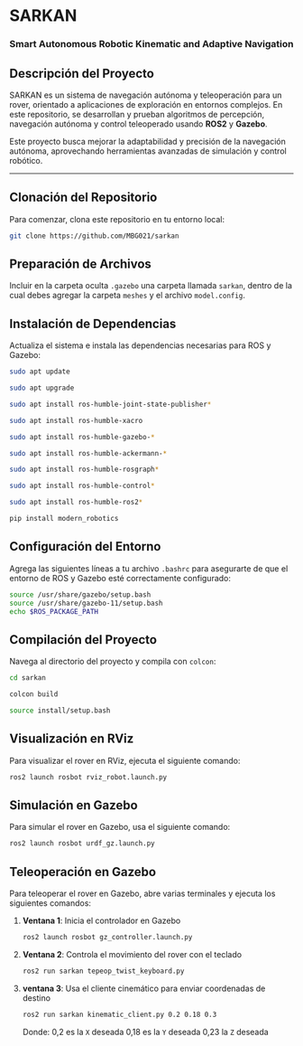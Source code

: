 # SARKAN
### Smart Autonomous Robotic Kinematic and Adaptive Navigation

## Descripción del Proyecto
SARKAN es un sistema de navegación autónoma y teleoperación para un rover, orientado a aplicaciones de exploración en entornos complejos. En este repositorio, se desarrollan y prueban algoritmos de percepción, navegación autónoma y control teleoperado usando **ROS2** y **Gazebo**. 

Este proyecto busca mejorar la adaptabilidad y precisión de la navegación autónoma, aprovechando herramientas avanzadas de simulación y control robótico.

---

## Clonación del Repositorio

Para comenzar, clona este repositorio en tu entorno local:

```bash
git clone https://github.com/MBG021/sarkan
```

## Preparación de Archivos
Incluir en la carpeta oculta `.gazebo` una carpeta llamada `sarkan`, dentro de la cual debes agregar la carpeta `meshes` y el archivo `model.config`.

## Instalación de Dependencias
Actualiza el sistema e instala las dependencias necesarias para ROS y Gazebo:

```bash
sudo apt update
```
```bash
sudo apt upgrade
```
```bash
sudo apt install ros-humble-joint-state-publisher*
```
```bash
sudo apt install ros-humble-xacro
```
```bash
sudo apt install ros-humble-gazebo-*
```
```bash
sudo apt install ros-humble-ackermann-*
```
```bash
sudo apt install ros-humble-rosgraph*
```
```bash
sudo apt install ros-humble-control*
```
```bash
sudo apt install ros-humble-ros2*
```
```bash
pip install modern_robotics
```

## Configuración del Entorno

Agrega las siguientes líneas a tu archivo `.bashrc` para asegurarte de que el entorno de ROS y Gazebo esté correctamente configurado:

```bash
source /usr/share/gazebo/setup.bash
source /usr/share/gazebo-11/setup.bash
echo $ROS_PACKAGE_PATH
```
## Compilación del Proyecto

Navega al directorio del proyecto y compila con `colcon`:

```bash
cd sarkan
```
```bash
colcon build
```
```bash
source install/setup.bash
```
## Visualización en RViz

Para visualizar el rover en RViz, ejecuta el siguiente comando:

```bash
ros2 launch rosbot rviz_robot.launch.py
```
## Simulación en Gazebo

Para simular el rover en Gazebo, usa el siguiente comando:

```bash
ros2 launch rosbot urdf_gz.launch.py
```
## Teleoperación en Gazebo

Para teleoperar el rover en Gazebo, abre varias terminales y ejecuta los siguientes comandos:

1. **Ventana 1**: Inicia el controlador en Gazebo

   ```bash
   ros2 launch rosbot gz_controller.launch.py

2. **Ventana 2**: Controla el movimiento del rover con el teclado

   ```bash
   ros2 run sarkan tepeop_twist_keyboard.py

3. **ventana 3**: Usa el cliente cinemático para enviar coordenadas de destino
   ```bash
   ros2 run sarkan kinematic_client.py 0.2 0.18 0.3
   ```
   Donde:
    0,2 es la `X` deseada
    0,18 es la `Y` deseada
    0,23 la `Z` deseada
